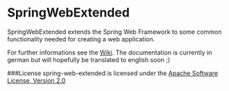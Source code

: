 SpringWebExtended
===================

SpringWebExtended extends the Spring Web Framework to some common functionality needed for creating a web application.

For further informations see the [Wiki](https://github.com/furti/spring-web-extended/wiki).
The documentation is currently in german but will hopefully be translated to english soon ;)

###License
spring-web-extended is licensed under the [Apache Software License, Version 2.0](http://www.apache.org/licenses/LICENSE-2.0.txt)
